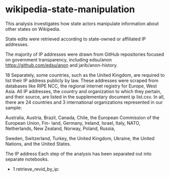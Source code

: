 # wikipedia-state-manipulation

This analysis investigates how state actors manipulate information about other states on Wikipedia. 

State edits were retrieved according to state-owned or affiliated IP addresses. 

The majority of IP addresses were drawn from GitHub repositories focused on government transparency, including edsu/anon <https://github.com/edsu/anon> and jarib/anon-history.

18 Separately, some
countries, such as the United Kingdom, are required to list their IP address publicly by law. These
addresses were scraped from databases like RIPE NCC, the regional internet registry for Europe,
West Asia. All IP addresses, the country and organization to which they pertain, and their source,
are listed in the supplementary document ip list.csv.
In all, there are 24 countries and 3 international organizations represented in our sample:

Australia, Austria, Brazil, Canada, Chile, the European Commission of the European Union, Fin-
land, Germany, Ireland, Israel, Italy, NATO, Netherlands, New Zealand, Norway, Poland, Russia,

Sweden, Switzerland, Turkey, the United Kingdom, Ukraine, the United Nations, and the United
States.

The IP address 
Each step of the analysis has been separated out into separate notebooks. 
+ 1 retrieve_revid_by_ip: 
